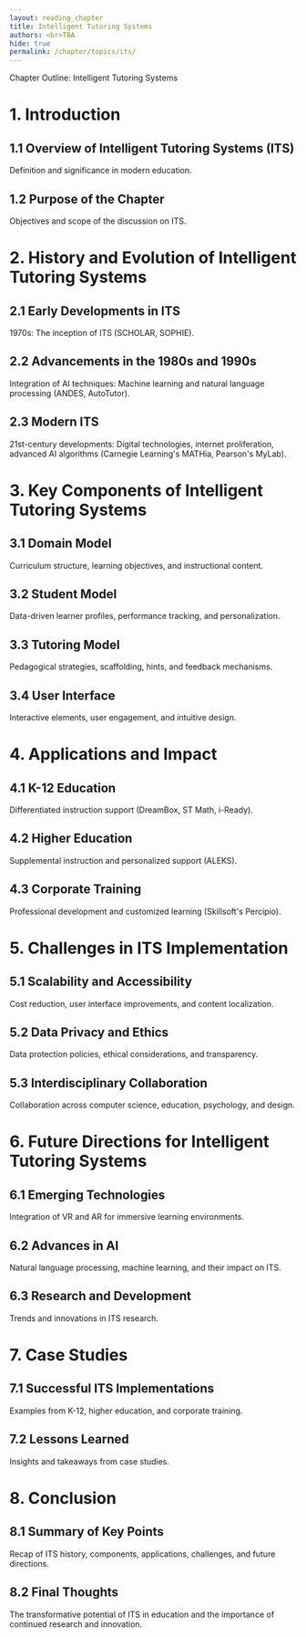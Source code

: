 ```yaml
---
layout: reading_chapter 
title: Intelligent Tutoring Systems
authors: <br>TBA
hide: true 
permalink: /chapter/topics/its/
---
```


Chapter Outline: Intelligent Tutoring Systems
# 1. Introduction

## 1.1 Overview of Intelligent Tutoring Systems (ITS)

Definition and significance in modern education.

## 1.2 Purpose of the Chapter

Objectives and scope of the discussion on ITS.

# 2. History and Evolution of Intelligent Tutoring Systems

## 2.1 Early Developments in ITS

1970s: The inception of ITS (SCHOLAR, SOPHIE).

## 2.2 Advancements in the 1980s and 1990s

Integration of AI techniques: Machine learning and natural language processing (ANDES, AutoTutor).

## 2.3 Modern ITS

21st-century developments: Digital technologies, internet proliferation, advanced AI algorithms (Carnegie Learning's MATHia, Pearson's MyLab).

# 3. Key Components of Intelligent Tutoring Systems

## 3.1 Domain Model

Curriculum structure, learning objectives, and instructional content.

## 3.2 Student Model

Data-driven learner profiles, performance tracking, and personalization.

## 3.3 Tutoring Model

Pedagogical strategies, scaffolding, hints, and feedback mechanisms.

## 3.4 User Interface

Interactive elements, user engagement, and intuitive design.

# 4. Applications and Impact

## 4.1 K-12 Education

Differentiated instruction support (DreamBox, ST Math, i-Ready).

## 4.2 Higher Education

Supplemental instruction and personalized support (ALEKS).

## 4.3 Corporate Training

Professional development and customized learning (Skillsoft's Percipio).

# 5. Challenges in ITS Implementation

## 5.1 Scalability and Accessibility

Cost reduction, user interface improvements, and content localization.

## 5.2 Data Privacy and Ethics

Data protection policies, ethical considerations, and transparency.

## 5.3 Interdisciplinary Collaboration

Collaboration across computer science, education, psychology, and design.

# 6. Future Directions for Intelligent Tutoring Systems

## 6.1 Emerging Technologies

Integration of VR and AR for immersive learning environments.

## 6.2 Advances in AI

Natural language processing, machine learning, and their impact on ITS.

## 6.3 Research and Development

Trends and innovations in ITS research.

# 7. Case Studies

## 7.1 Successful ITS Implementations

Examples from K-12, higher education, and corporate training.

## 7.2 Lessons Learned

Insights and takeaways from case studies.

# 8. Conclusion

## 8.1 Summary of Key Points

Recap of ITS history, components, applications, challenges, and future directions.

## 8.2 Final Thoughts

The transformative potential of ITS in education and the importance of continued research and innovation.


